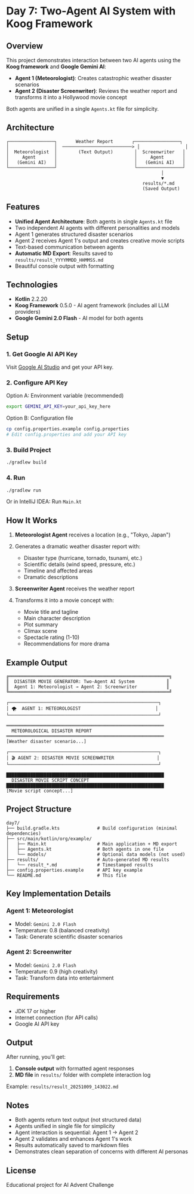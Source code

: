 # Day 7: Two-Agent AI System with Koog Framework

## Overview

This project demonstrates interaction between two AI agents using the **Koog framework** and **Google Gemini AI**:

- **Agent 1 (Meteorologist)**: Creates catastrophic weather disaster scenarios
- **Agent 2 (Disaster Screenwriter)**: Reviews the weather report and transforms it into a Hollywood movie concept

Both agents are unified in a single `Agents.kt` file for simplicity.

## Architecture

```
┌─────────────────┐       Weather Report       ┌─────────────────┐
│                 │  ──────────────────────────> │                 │
│  Meteorologist  │        (Text Output)        │  Screenwriter   │
│     Agent       │                             │     Agent       │
│   (Gemini AI)   │                             │   (Gemini AI)   │
└─────────────────┘                             └─────────────────┘
                                                          │
                                                          ▼
                                                   results/*.md
                                                   (Saved Output)
```

## Features

- **Unified Agent Architecture**: Both agents in single `Agents.kt` file
- Two independent AI agents with different personalities and models
- Agent 1 generates structured disaster scenarios
- Agent 2 receives Agent 1's output and creates creative movie scripts
- Text-based communication between agents
- **Automatic MD Export**: Results saved to `results/result_YYYYMMDD_HHMMSS.md`
- Beautiful console output with formatting

## Technologies

- **Kotlin** 2.2.20
- **Koog Framework** 0.5.0 - AI agent framework (includes all LLM providers)
- **Google Gemini 2.0 Flash** - AI model for both agents

## Setup

### 1. Get Google AI API Key

Visit [Google AI Studio](https://ai.google.dev/) and get your API key.

### 2. Configure API Key

Option A: Environment variable (recommended)
```bash
export GEMINI_API_KEY=your_api_key_here
```

Option B: Configuration file
```bash
cp config.properties.example config.properties
# Edit config.properties and add your API key
```

### 3. Build Project

```bash
./gradlew build
```

### 4. Run

```bash
./gradlew run
```

Or in IntelliJ IDEA: Run `Main.kt`

## How It Works

1. **Meteorologist Agent** receives a location (e.g., "Tokyo, Japan")
2. Generates a dramatic weather disaster report with:
   - Disaster type (hurricane, tornado, tsunami, etc.)
   - Scientific details (wind speed, pressure, etc.)
   - Timeline and affected areas
   - Dramatic descriptions

3. **Screenwriter Agent** receives the weather report
4. Transforms it into a movie concept with:
   - Movie title and tagline
   - Main character description
   - Plot summary
   - Climax scene
   - Spectacle rating (1-10)
   - Recommendations for more drama

## Example Output

```
╔════════════════════════════════════════════════════════════╗
║  DISASTER MOVIE GENERATOR: Two-Agent AI System            ║
║  Agent 1: Meteorologist → Agent 2: Screenwriter           ║
╚════════════════════════════════════════════════════════════╝

┌────────────────────────────────────────────────────────┐
│ 🌪️  AGENT 1: METEOROLOGIST                            │
└────────────────────────────────────────────────────────┘

═══════════════════════════════════════════════════════════
  METEOROLOGICAL DISASTER REPORT
═══════════════════════════════════════════════════════════
[Weather disaster scenario...]

┌────────────────────────────────────────────────────────┐
│ 🎬 AGENT 2: DISASTER MOVIE SCREENWRITER                │
└────────────────────────────────────────────────────────┘

███████████████████████████████████████████████████████████
  DISASTER MOVIE SCRIPT CONCEPT
███████████████████████████████████████████████████████████
[Movie script concept...]
```

## Project Structure

```
day7/
├── build.gradle.kts              # Build configuration (minimal dependencies)
├── src/main/kotlin/org/example/
│   ├── Main.kt                   # Main application + MD export
│   ├── Agents.kt                 # Both agents in one file
│   └── models/                   # Optional data models (not used)
├── results/                      # Auto-generated MD results
│   └── result_*.md               # Timestamped results
├── config.properties.example     # API key example
└── README.md                     # This file
```

## Key Implementation Details

### Agent 1: Meteorologist
- Model: `Gemini 2.0 Flash`
- Temperature: 0.8 (balanced creativity)
- Task: Generate scientific disaster scenarios

### Agent 2: Screenwriter
- Model: `Gemini 2.0 Flash`
- Temperature: 0.9 (high creativity)
- Task: Transform data into entertainment

## Requirements

- JDK 17 or higher
- Internet connection (for API calls)
- Google AI API key

## Output

After running, you'll get:
1. **Console output** with formatted agent responses
2. **MD file** in `results/` folder with complete interaction log

Example: `results/result_20251009_143022.md`

## Notes

- Both agents return text output (not structured data)
- Agents unified in single file for simplicity
- Agent interaction is sequential: Agent 1 → Agent 2
- Agent 2 validates and enhances Agent 1's work
- Results automatically saved to markdown files
- Demonstrates clean separation of concerns with different AI personas

## License

Educational project for AI Advent Challenge
